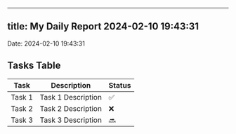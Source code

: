 
---
title: My Daily Report 2024-02-10 19:43:31
---

Date: 2024-02-10 19:43:31

## Tasks Table

| Task | Description | Status |
|------|-------------|--------|
| Task 1 | Task 1 Description | ✅ |
| Task 2 | Task 2 Description | ❌ |
| Task 3 | Task 3 Description | 🔜 |
